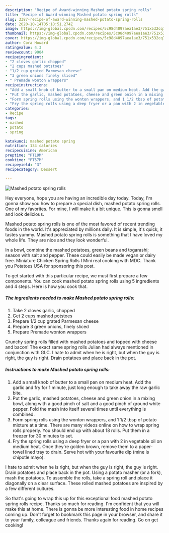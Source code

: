 ```yaml
---
description: "Recipe of Award-winning Mashed potato spring rolls"
title: "Recipe of Award-winning Mashed potato spring rolls"
slug: 3387-recipe-of-award-winning-mashed-potato-spring-rolls
date: 2020-10-14T05:18:51.274Z
image: https://img-global.cpcdn.com/recipes/5c98d4097aea1ae3/751x532cq70/mashed-potato-spring-rolls-recipe-main-photo.jpg
thumbnail: https://img-global.cpcdn.com/recipes/5c98d4097aea1ae3/751x532cq70/mashed-potato-spring-rolls-recipe-main-photo.jpg
cover: https://img-global.cpcdn.com/recipes/5c98d4097aea1ae3/751x532cq70/mashed-potato-spring-rolls-recipe-main-photo.jpg
author: Cora Howard
ratingvalue: 4.3
reviewcount: 9904
recipeingredient:
- "2 cloves garlic chopped"
- "2 cups mashed potstoes"
- "1/2 cup grated Parmesan cheese"
- "3 green onions finely sliced"
- " Premade wonton wrappers"
recipeinstructions:
- "Add a small knob of butter to a small pan on medium heat. Add the garlic and fry for 1 minute, just long enough to take away the raw garlic bite."
- "Put the garlic, mashed potatoes, cheese and green onion in a mixing bowl, along with a good pinch of salt and a good pinch of ground white pepper. Fold the mash into itself several times until everything is combined."
- "Form spring rolls using the wonton wrappers, and 1 1/2 tbsp of potato mixture at a time. There are many videos online on how to wrap spring rolls properly. You should end up with about 18 rolls. Put them in a freezer for 30 minutes to set."
- "Fry the spring rolls using a deep fryer or a pan with 2 in vegetable oil on medium heat. Once they&#39;re golden brown, remove them to a paper-towel lined tray to drain. Serve hot with your favourite dip (mine is chipotle mayo)."
categories:
- Recipe
tags:
- mashed
- potato
- spring

katakunci: mashed potato spring 
nutrition: 134 calories
recipecuisine: American
preptime: "PT19M"
cooktime: "PT57M"
recipeyield: "3"
recipecategory: Dessert

---
```



![Mashed potato spring rolls](https://img-global.cpcdn.com/recipes/5c98d4097aea1ae3/751x532cq70/mashed-potato-spring-rolls-recipe-main-photo.jpg)

Hey everyone, hope you are having an incredible day today. Today, I'm gonna show you how to prepare a special dish, mashed potato spring rolls. One of my favorites. For mine, I will make it a bit unique. This is gonna smell and look delicious.

Mashed potato spring rolls is one of the most favored of recent trending foods in the world. It's appreciated by millions daily. It is simple, it's quick, it tastes yummy. Mashed potato spring rolls is something that I have loved my whole life. They are nice and they look wonderful.

In a bowl, combine the mashed potatoes, green beans and togarashi; season with salt and pepper. These could easily be made vegan or dairy free. Miniature Chicken Spring Rolls I Mini real cooking with MDC. Thank you Potatoes USA for sponsoring this post.


To get started with this particular recipe, we must first prepare a few components. You can cook mashed potato spring rolls using 5 ingredients and 4 steps. Here is how you cook that.

<!--inarticleads1-->

##### The ingredients needed to make Mashed potato spring rolls:

1. Take 2 cloves garlic, chopped
1. Get 2 cups mashed potstoes
1. Prepare 1/2 cup grated Parmesan cheese
1. Prepare 3 green onions, finely sliced
1. Prepare  Premade wonton wrappers


Crunchy spring rolls filled with mashed potatoes and topped with cheese and bacon! The exact same spring rolls Julian had always mentioned in conjunction with GLC. I hate to admit when he is right, but when the guy is right, the guy is right. Drain potatoes and place back in the pot. 

<!--inarticleads2-->

##### Instructions to make Mashed potato spring rolls:

1. Add a small knob of butter to a small pan on medium heat. Add the garlic and fry for 1 minute, just long enough to take away the raw garlic bite.
1. Put the garlic, mashed potatoes, cheese and green onion in a mixing bowl, along with a good pinch of salt and a good pinch of ground white pepper. Fold the mash into itself several times until everything is combined.
1. Form spring rolls using the wonton wrappers, and 1 1/2 tbsp of potato mixture at a time. There are many videos online on how to wrap spring rolls properly. You should end up with about 18 rolls. Put them in a freezer for 30 minutes to set.
1. Fry the spring rolls using a deep fryer or a pan with 2 in vegetable oil on medium heat. Once they&#39;re golden brown, remove them to a paper-towel lined tray to drain. Serve hot with your favourite dip (mine is chipotle mayo).


I hate to admit when he is right, but when the guy is right, the guy is right. Drain potatoes and place back in the pot. Using a potato masher (or a fork), mash the potatoes. To assemble the rolls, take a spring roll and place it diagonally on a clear surface. These rolled mashed potatoes are inspired by a few different cultures. 

So that's going to wrap this up for this exceptional food mashed potato spring rolls recipe. Thanks so much for reading. I'm confident that you will make this at home. There is gonna be more interesting food in home recipes coming up. Don't forget to bookmark this page in your browser, and share it to your family, colleague and friends. Thanks again for reading. Go on get cooking!
